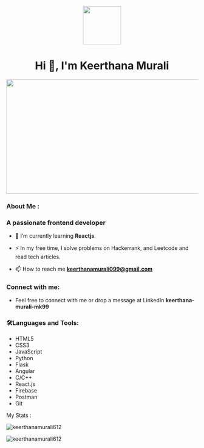 <div id="header" align="center">
  <img src="https://media.giphy.com/media/M9gbBd9nbDrOTu1Mqx/giphy.gif" width="100"/>
</div>

<h1 align="center">Hi 👋, I'm Keerthana Murali</h1>
<div align="center">
  <img src="https://media.giphy.com/media/dWesBcTLavkZuG35MI/giphy.gif" width="600" height="300"/>
</div>

<h3 align="left">About Me :</h3>
<h3 align="left">A passionate frontend developer</h3>

- 🌱 I’m currently learning **Reactjs**.
   
- :zap: In my free time, I solve problems on Hackerrank, and Leetcode and read tech articles.

- 📫 How to reach me **keerthanamurali099@gmail.com**

<h3 align="left">Connect with me:</h3> 

- Feel free to connect with me or drop a message at LinkedIn **keerthana-murali-mk99**


<h3 align="left"> 🛠️Languages and Tools:</h3>

- HTML5
- CSS3
- JavaScript
- Python
- Flask
- Angular
- C/C++
- React.js
- Firebase
- Postman
- Git


My Stats :
<p><img align="center" src="https://github-readme-stats.vercel.app/api/top-langs?username=keerthanamurali612&show_icons=true&locale=en&layout=compact" alt="keerthanamurali612" /></p>

<p><img align="center" src="https://github-readme-streak-stats.herokuapp.com/?user=keerthanamurali612&" alt="keerthanamurali612" /></p>
